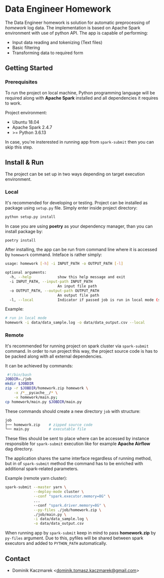 # Data Engineer Homework

The Data Engineer homework is solution for automatic preprocessing of *homework* log data. The implementation is based on Apache Spark environment with use of python API. The app is capable of performing:

- Input data reading and tokenizing (Text files)
- Basic filtering
- Transforming data to required form

## Getting Started

### Prerequisites

To run the project on local machine, Python programming language will be required along with **Apache Spark** installed and all dependencies it requires to work.

Project environment:

- Ubuntu 18.04
- Apache Spark 2.4.7
- \>= Python 3.6.13

In case, you're insterested in running app from `spark-submit` then you can skip this step.

## Install & Run

The project can be set up in two ways depending on target execution environment.

### Local

It's recommended for developing or testing. Project can be installed as package using `setup.py` file. Simply enter inside project directory:

```bash
python setup.py install
```

In case you are using **poetry** as your dependency manager, than you can install package by:

```bash
poetry install
```

After installing, the app can be run from command line where it is accessed by `homework` command. Inteface is rather simply:

```bash
usage: homework [-h] -i INPUT_PATH -o OUTPUT_PATH [-l]

optional arguments:
  -h, --help            show this help message and exit
  -i INPUT_PATH, --input-path INPUT_PATH
                        An input file path
  -o OUTPUT_PATH, --output-path OUTPUT_PATH
                        An output file path
  -l, --local           Indicator if passed job is run in local mode (session will be created), else session is run in remote mode (existing session will be used)
```

Example:

```bash
# run in local mode
homework -i data/data_sample.log -o data/data_output.csv --local
```

### Remote

It's recommended for running project on spark cluster via `spark-submit` command. In order to run project this way, the project source code is has to be packed along with all external dependencies.

It can be achieved by commands:

```bash
 #!/bin/bash  
JOBDIR=./job
mkdir $JOBDIR
zip -r $JOBDIR/homework.zip homework \
    -x /*__pycache__/* \
    -x homework/main.py;
cp homework/main.py $JOBDIR/main.py
```

These commands should create a new directory `job` with structure:

```bash
job
├── homework.zip    # zipped source code
└── main.py         # executable file
```

These files should be sent to place where can be accessed by instance responsible for `spark-submit` execution like for example **Apache Airflow** dag directory.

The application shares the same interface regardless of running method, but in of `spark-submit` method the command has to be enriched with additional spark-related parameters.

Example (remote yarn cluster):

```bash
spark-submit --master yarn \
             --deploy-mode cluster \
             --conf "spark.executor.memory=8G" \
             ...
             --conf "spark.driver.memory=8G" \
             --py-files ./job/homework.zip \
             ./job/main.py \
             -i data/data_sample.log \
             -o data/data_output.csv
```

When running app by `spark-submit` keep in mind to pass **homework.zip** by `py-files` argument. Due to this, pyfiles will be shared between spark executors and added to `PYTHON_PATH` automatically.


## Contact

- Dominik Kaczmarek \<dominik.tomasz.kaczmarek@gmail.com\>